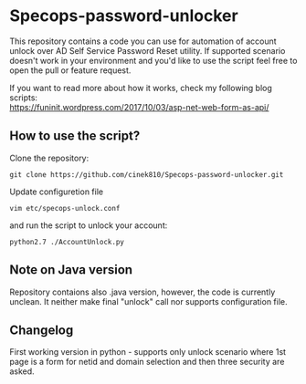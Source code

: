 # Specops-password-unlocker

This repository contains a code you can use for automation of account unlock over AD Self Service Password Reset utility. If supported scenario doesn't work in your environment and you'd like to use the script feel free to open the pull or feature request. 

If you want to read more about how it works, check my following blog scripts:  
https://funinit.wordpress.com/2017/10/03/asp-net-web-form-as-api/

## How to use the script?

Clone the repository:
```
git clone https://github.com/cinek810/Specops-password-unlocker.git
```
Update configuretion file
```
vim etc/specops-unlock.conf
```
and run the script to unlock your account:
```
python2.7 ./AccountUnlock.py
```

## Note on Java version
Repository contaions also .java version, however, the code is currently unclean. It neither make final "unlock" call nor supports configuration file. 

## Changelog
First working version in python - supports only unlock scenario where 1st page is a form for netid and domain selection and then three security are asked. 

